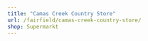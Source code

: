```yaml
---
title: "Camas Creek Country Store"
url: /fairfield/camas-creek-country-store/
shop: Supermarkt
---
```

